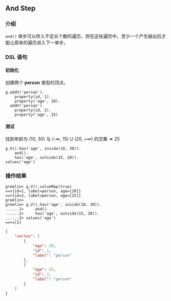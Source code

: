 ## And Step

### 介绍

`and()` 单步可以传入不定长个数的遍历，但在这些遍历中，至少一个产生输出后才能让原来的遍历进入下一单步。

### DSL 语句

#### 初始化

创建两个 **person** 类型的顶点。

```gremlin
g.addV('person').
    property(id, 1).
    property('age', 20).
  addV('person').
    property(id, 2).
    property('age', 25)
```

#### 测试

找到年龄为 (10, 30) 与 (-∞, 15) U (20, +∞) 的交集 => 25

```gremlin
g.V().has('age', inside(10, 30)).
    and().
    has('age', outside(15, 20)).
values('age')
```

### 操作结果
```
gremlin> g.V().valueMap(true)
==>{id=1, label=person, age=[20]}
==>{id=2, label=person, age=[25]}
gremlin>
gremlin> g.V().has('age', inside(10, 30)).
......1>     and().
......2>     has('age', outside(15, 20)).
......3> values('age')
==>v[2]
```

```json
{
    "vertex": [
        {
            "age": 20,
            "id": 1,
            "label": "person"
        },
        {
            "age": 25,
            "id": 2,
            "label": "person"
        }
    ]
}
```
